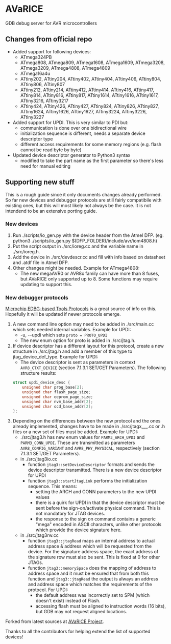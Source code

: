 # AVaRICE
GDB debug server for AVR microcontrollers

## Changes from official repo
- Added support for following devices:
    - ATmega324PB
    - ATmega808, ATmega809, ATmega1608, ATmega1609, ATmega3208, ATmega3209, ATmega4808, ATmega4809
    - ATmega16a4u
    - ATtiny202, ATtiny204, ATtiny402, ATtiny404, ATtiny406, ATtiny804, ATtiny806, ATtiny807
    - ATtiny212, ATtiny214, ATtiny412, ATtiny414, ATtiny416, ATtiny417, ATtiny814, ATtiny816, ATtiny817, ATtiny1614, ATtiny1616, ATtiny1617, ATtiny3216, ATtiny3217
    - ATtiny424, ATtiny426, ATtiny427, ATtiny824, ATtiny826, ATtiny827, ATtiny1624, ATtiny1626, ATtiny1627, ATtiny3224, ATtiny3226, ATtiny3227
- Added support for UPDI. This is very similar to PDI but:
	- communication is done over one bidirectional wire
	- initialization sequence is different, needs a separate device descriptor type
	- different access requirements for some memory regions (e.g. flash cannot be read byte by byte)
- Updated device descriptor generator to Python3 syntax
	- modified to take the part name as the first parameter so there's less need for manual editing

## Supporting new stuff
This is a rough guide since it only documents changes already performed. So far new devices and debugger protocols are still fairly compatibile with existing ones, but this will most likely not always be the case. It is not intendend to be an extensive porting guide.

### New devices
1. Run ./scripts/io_gen.py with the device header from the Atmel DFP.
	(eg. python3 ./scripts/io_gen.py $(DFP_FOLDER)/include/avr/iom4808.h)
2. Put the script output in ./src/ioreg.cc and the variable name in ./src/ioreg.h.
3. Add the device in ./src/devdescr.cc and fill with info based on datasheet and .atdf file in Atmel DFP.
4. Other changes might be needed. Example for ATmega4808:
	- The new megaAVR0 or AVR8x family can have more than 8 fuses, but AVaRICE only supported up to 8. Some functions may require updating to support this.

### New debugger protocols
[Microchip EDBG-based Tools Protocols](http://ww1.microchip.com/downloads/en/DeviceDoc/50002630A.pdf) is a great source of info on this. Hopefully it will be updated if newer protocols emerge.
1. A new command line option may need to be added in ./src/main.cc which sets needed internal variables. Example for UPDI:<br>
	- -u, --updi which sets `proto = PROTO_UPDI`
	- The new enum option for proto is added in ./src/jtag.h.
2. If device descriptor has a different layout for this protocol, create a new structure in ./src/jtag.h and add a member of this type to jtag_device_def_type. Example for UPDI:<br>
	- The device descriptor is sent as parameters in context `AVR8_CTXT_DEVICE` (section 7.1.3.1 SET/GET Parameters). The following structure results:
	```c
	struct updi_device_desc {
		unsigned char prog_base[2];
		unsigned char flash_page_size;
		unsigned char eeprom_page_size;
		unsigned char nvm_base_addr[2];
		unsigned char ocd_base_addr[2];
	};
	```
3. Depending on the differences between the new protocol and the ones already implemented, changes have to be made in ./src/jtagx___.cc or .h files or a new set of files must be added. Example for UPDI:
	- ./src/jtag3.h has new enum values for `PARM3_ARCH_UPDI` and `PARM3_CONN_UPDI`. These are transmitted as parameters `AVR8_CONFIG_VARIANT` and `AVR8_PHY_PHYSICAL`, respectively (section 7.1.3.1 SET/GET Parameters).
	- in ./src/jtag3io.cc
		- function `jtag3::setDeviceDescriptor` formats and sends the device descriptor transmitted. There is a new device descriptor for UPDI
		- function `jtag3::startJtagLink` performs the initialization sequence. This means:
			- setting the ARCH and CONN parameters to the new UPDI values
			- there is a quirk for UPDI in that the device descriptor must be sent before the sign-on/activate physical command. This is not mandatory for JTAG devices.
			- the response to the sign on command contains a generic "mega" encoded in ASCII characters, unlike other protocols which provide the device signature here.
	- in ./src/jtag3rw.cc
		- function `jtag3::jtagRead` maps an internal address to actual address space & address which will be requested from the device. For the signature address space, the exact address of the signature row must also be sent. This is fixed at 0 for other JTAGs.
		- function `jtag3::memorySpace` does the mapping of address to address space and it must be ensured that from both this function and `jtag3::jtagRead` the output is always an address and address space which matches the requirements of the protocol. For UPDI:
			- the default address was incorrectly set to SPM (which doesn't exist) instead of Flash.
			- accessing flash must be aligned to instruction words (16 bits), but GDB may not request aligned locations.

Forked from latest sources at [AVaRICE Project](http://avarice.sourceforge.net/).

Thanks to all the contributors for helping extend the list of supported devices!
